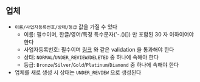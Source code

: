 ## 업체

* `이름/사업자등록번호/상태/등급` 값을 가질 수 있다
  * 이름: 필수이며, 한글/영어/특정 특수문자('-.()[]) 만 포함된 30 자 이하이어야 한다
  * 사업자등록번호: 필수이며 [링크](http://seoulcredit.co.kr/business_id) 와 같은 validation 을 통과해야 한다
  * 상태: `NORMAL`/`UNDER_REVIEW`/`DELETED` 중 하나에 속해야 한다
  * 등급: `Bronze`/`Silver`/`Gold`/`Platinum`/`Diamond` 중 하나에 속해야 한다
* 업체를 새로 생성 시 상태는 `UNDER_REVIEW` 으로 생성된다

